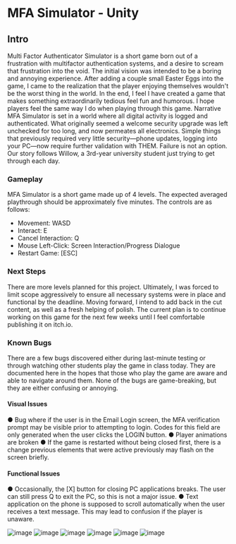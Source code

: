 # MFA Simulator - Unity 

## Intro
Multi Factor Authenticator Simulator is a short game born out of a frustration with multifactor
authentication systems, and a desire to scream that frustration into the void.
The initial vision was intended to be a boring and annoying experience. After adding a couple
small Easter Eggs into the game, I came to the realization that the player enjoying themselves
wouldn't be the worst thing in the world. In the end, I feel I have created a game that makes
something extraordinarily tedious feel fun and humorous. I hope players feel the same way I do
when playing through this game.
Narrative
MFA Simulator is set in a world where all digital activity is logged and authenticated. What
originally seemed a welcome security upgrade was left unchecked for too long, and now
permeates all electronics. Simple things that previously required very little security—phone
updates, logging into your PC—now require further validation with THEM. Failure is not an
option. Our story follows Willow, a 3rd-year university student just trying to get through each
day.
### Gameplay
MFA Simulator is a short game made up of 4 levels. The expected averaged playthrough should
be approximately five minutes.
The controls are as follows:
- Movement: WASD
- Interact: E
- Cancel Interaction: Q
- Mouse Left-Click: Screen Interaction/Progress Dialogue
- Restart Game: [ESC]
### Next Steps
There are more levels planned for this project. Ultimately, I was forced to limit scope
aggressively to ensure all necessary systems were in place and functional by the deadline.
Moving forward, I intend to add back in the cut content, as well as a fresh helping of polish. The
current plan is to continue working on this game for the next few weeks until I feel comfortable
publishing it on itch.io.
### Known Bugs
There are a few bugs discovered either during last-minute testing or through watching other
students play the game in class today. They are documented here in the hopes that those who
play the game are aware and able to navigate around them. None of the bugs are game-breaking,
but they are either confusing or annoying.
#### Visual Issues
● Bug where if the user is in the Email Login screen, the MFA verification prompt may be
visible prior to attempting to login. Codes for this field are only generated when the user
clicks the LOGIN button.
● Player animations are broken
● If the game is restarted without being closed first, there is a change previous elements
that were active previously may flash on the screen briefly.
#### Functional Issues
● Occasionally, the [X] button for closing PC applications breaks. The user can still press Q
to exit the PC, so this is not a major issue.
● Text application on the phone is supposed to scroll automatically when the user receives a
text message. This may lead to confusion if the player is unaware.

![image](https://github.com/user-attachments/assets/dc885f13-7442-40be-9e95-c1ceab0e73c1)
![image](https://github.com/user-attachments/assets/db1c5461-2ecd-47b1-b8e2-142b03838235)
![image](https://github.com/user-attachments/assets/7a69a2ea-5e0d-469e-ac6f-9fe4e7eae40d)
![image](https://github.com/user-attachments/assets/8790c9ca-ac25-4384-8c4c-264075cd861b)
![image](https://github.com/user-attachments/assets/c65e9fed-0186-4c10-a975-bcd7001e03d9)
![image](https://github.com/user-attachments/assets/a7778fce-5b67-4694-a871-7713ef583cee)
